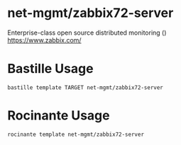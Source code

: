 # net-mgmt/zabbix72-server
Enterprise-class open source distributed monitoring ()
https://www.zabbix.com/

# Bastille Usage
```shell
bastille template TARGET net-mgmt/zabbix72-server
```

# Rocinante Usage
```shell
rocinante template net-mgmt/zabbix72-server
```
